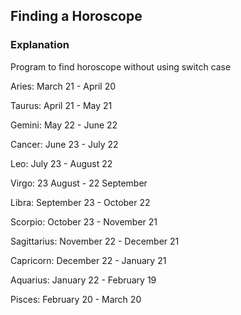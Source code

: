 ## Finding a Horoscope
### Explanation
Program to find horoscope without using switch case

Aries: March 21 - April 20

Taurus: April 21 - May 21

Gemini: May 22 - June 22

Cancer: June 23 - July 22

Leo: July 23 - August 22

Virgo: 23 August - 22 September

Libra: September 23 - October 22

Scorpio: October 23 - November 21

Sagittarius: November 22 - December 21

Capricorn: December 22 - January 21

Aquarius: January 22 - February 19

Pisces: February 20 - March 20
